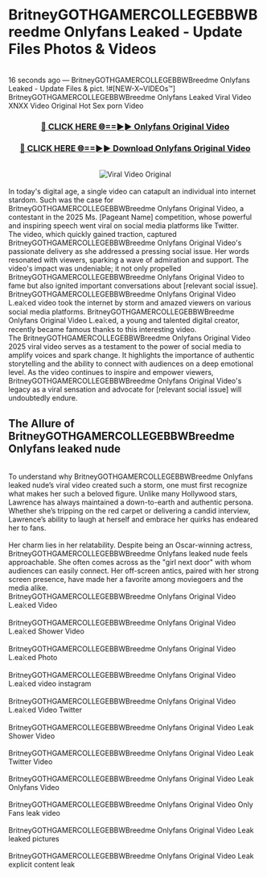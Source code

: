 # BritneyGOTHGAMERCOLLEGEBBWBreedme Onlyfans Leaked - Update Files Photos & Videos 
<br>
16 seconds ago — BritneyGOTHGAMERCOLLEGEBBWBreedme Onlyfans Leaked - Update Files & pict. !#[NEW-X~VIDEOs™] BritneyGOTHGAMERCOLLEGEBBWBreedme Onlyfans Leaked Viral Video XNXX Video Original Hot Sex porn Video
<br>
<div align="center">
<h3><a href="http://freeplayer.one?title=BritneyGOTHGAMERCOLLEGEBBWBreedme&ref=25OR" rel="nofollow">🔴 CLICK HERE 🌐==►► Onlyfans Original Video</a></h3>
<h3><a href="http://freeplayer.one?title=BritneyGOTHGAMERCOLLEGEBBWBreedme&ref=25OR" rel="nofollow">🔴 CLICK HERE 🌐==►► Download Onlyfans Original Video</a></h3>
<br>
<a href="http://freeplayer.one?title=BritneyGOTHGAMERCOLLEGEBBWBreedme&ref=25OR" rel="nofollow" data-target="animated-image.originalLink"><img src="https://i.ibb.co.com/xMMVF88/686577567.gif" alt="Viral Video Original" style="max-width: 100%; display: inline-block;" data-target="animated-image.originalImage"></a>
</div>
<br>
In today's digital age, a single video can catapult an individual into internet stardom. Such was the case for BritneyGOTHGAMERCOLLEGEBBWBreedme Onlyfans Original Video, a contestant in the 2025 Ms. [Pageant Name] competition, whose powerful and inspiring speech went viral on social media platforms like Twitter.
<br>
The video, which quickly gained traction, captured BritneyGOTHGAMERCOLLEGEBBWBreedme Onlyfans Original Video's passionate delivery as she addressed a pressing social issue. Her words resonated with viewers, sparking a wave of admiration and support. The video's impact was undeniable; it not only propelled BritneyGOTHGAMERCOLLEGEBBWBreedme Onlyfans Original Video to fame but also ignited important conversations about [relevant social issue].
<br>
BritneyGOTHGAMERCOLLEGEBBWBreedme Onlyfans Original Video L.ea𝚔ed video took the internet by storm and amazed viewers on various social media platforms. BritneyGOTHGAMERCOLLEGEBBWBreedme Onlyfans Original Video L.ea𝚔ed, a young and talented digital creator, recently became famous thanks to this interesting video.
<br>
The BritneyGOTHGAMERCOLLEGEBBWBreedme Onlyfans Original Video 2025 viral video serves as a testament to the power of social media to amplify voices and spark change. It highlights the importance of authentic storytelling and the ability to connect with audiences on a deep emotional level. As the video continues to inspire and empower viewers, BritneyGOTHGAMERCOLLEGEBBWBreedme Onlyfans Original Video's legacy as a viral sensation and advocate for [relevant social issue] will undoubtedly endure.
<br>
<h2>The Allure of BritneyGOTHGAMERCOLLEGEBBWBreedme Onlyfans leaked nude</h2>
<br>
To understand why BritneyGOTHGAMERCOLLEGEBBWBreedme Onlyfans leaked nude’s viral video created such a storm, one must first recognize what makes her such a beloved figure. Unlike many Hollywood stars, Lawrence has always maintained a down-to-earth and authentic persona. Whether she’s tripping on the red carpet or delivering a candid interview, Lawrence’s ability to laugh at herself and embrace her quirks has endeared her to fans.
<br><br>
Her charm lies in her relatability. Despite being an Oscar-winning actress, BritneyGOTHGAMERCOLLEGEBBWBreedme Onlyfans leaked nude feels approachable. She often comes across as the "girl next door" with whom audiences can easily connect. Her off-screen antics, paired with her strong screen presence, have made her a favorite among moviegoers and the media alike.
<br>
BritneyGOTHGAMERCOLLEGEBBWBreedme Onlyfans Original Video L.ea𝚔ed Video
<br><br>
BritneyGOTHGAMERCOLLEGEBBWBreedme Onlyfans Original Video L.ea𝚔ed Shower Video
<br><br>
BritneyGOTHGAMERCOLLEGEBBWBreedme Onlyfans Original Video L.ea𝚔ed Photo
<br><br>
BritneyGOTHGAMERCOLLEGEBBWBreedme Onlyfans Original Video L.ea𝚔ed video instagram
<br><br>
BritneyGOTHGAMERCOLLEGEBBWBreedme Onlyfans Original Video L.ea𝚔ed Video Twitter
<br><br>
BritneyGOTHGAMERCOLLEGEBBWBreedme Onlyfans Original Video Leak Shower Video
<br><br>
BritneyGOTHGAMERCOLLEGEBBWBreedme Onlyfans Original Video Leak Twitter Video
<br><br>
BritneyGOTHGAMERCOLLEGEBBWBreedme Onlyfans Original Video Leak Onlyfans Video
<br><br>
BritneyGOTHGAMERCOLLEGEBBWBreedme Onlyfans Original Video Only Fans leak video
<br><br>
BritneyGOTHGAMERCOLLEGEBBWBreedme Onlyfans Original Video Leak leaked pictures
<br><br>
BritneyGOTHGAMERCOLLEGEBBWBreedme Onlyfans Original Video Leak explicit content leak
